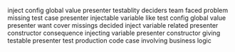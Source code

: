 inject config global value presenter testablity deciders team faced problem missing test case presenter injectable variable like test config global value presenter want cover missings decided inject variable related presenter constructor consequence injecting variable presenter constructor giving testable presenter test production code case involving business logic